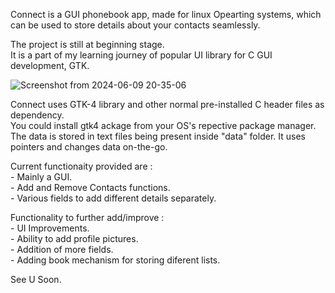 Connect is a GUI phonebook app, made for linux Opearting systems, which can be used to store details about your contacts seamlessly.  
  
The project is still at beginning stage.  
It is a part of my learning journey of popular UI library for C GUI development, GTK.  
  
![Screenshot from 2024-06-09 20-35-06](https://github.com/TheNoobCoder-8513/Connect/assets/172195674/fd5bd05c-a188-4b8c-b2ce-a637ba971fc1)
  
  
Connect uses GTK-4 library and other normal pre-installed C header files as dependency.  
You could install gtk4 ackage from your OS's repective package manager.  
The data is stored in text files being present inside "data" folder. It uses pointers and changes data on-the-go.   
  
Current functionaity provided are :  
      -  Mainly a GUI.  
      -  Add and Remove Contacts functions.  
      -  Various fields to add different details separately.  
  
Functionality to further add/improve :  
      -  UI Improvements.  
      -  Ability to add profile pictures.  
      -  Addition of more fields.  
      -  Adding book mechanism for storing diferent lists.  
    
See U Soon.  
